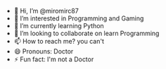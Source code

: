 - 👋 Hi, I’m @miromirc87
- 👀 I’m interested in Programming and Gaming
- 🌱 I’m currently learning Python
- 💞️ I’m looking to collaborate on learn Programming 
- 📫 How to reach me? you can't
- 😄 Pronouns: Doctor
- ⚡ Fun fact: I'm not a Doctor

<!---
miromirc87/miromirc87 is a ✨ special ✨ repository because its `README.md` (this file) appears on your GitHub profile.
You can click the Preview link to take a look at your changes.
--->
